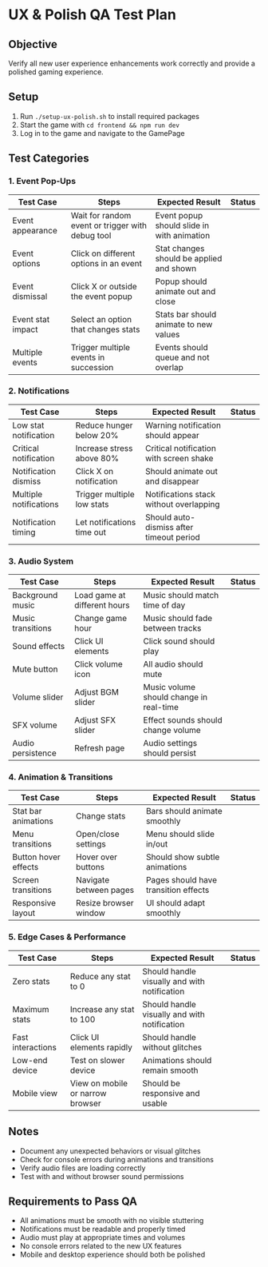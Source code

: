 # UX & Polish QA Test Plan

## Objective
Verify all new user experience enhancements work correctly and provide a polished gaming experience.

## Setup
1. Run `./setup-ux-polish.sh` to install required packages
2. Start the game with `cd frontend && npm run dev`
3. Log in to the game and navigate to the GamePage

## Test Categories

### 1. Event Pop-Ups

| Test Case | Steps | Expected Result | Status |
|-----------|-------|-----------------|--------|
| Event appearance | Wait for random event or trigger with debug tool | Event popup should slide in with animation | |
| Event options | Click on different options in an event | Stat changes should be applied and shown | |
| Event dismissal | Click X or outside the event popup | Popup should animate out and close | |
| Event stat impact | Select an option that changes stats | Stats bar should animate to new values | |
| Multiple events | Trigger multiple events in succession | Events should queue and not overlap | |

### 2. Notifications

| Test Case | Steps | Expected Result | Status |
|-----------|-------|-----------------|--------|
| Low stat notification | Reduce hunger below 20% | Warning notification should appear | |
| Critical notification | Increase stress above 80% | Critical notification with screen shake | |
| Notification dismiss | Click X on notification | Should animate out and disappear | |
| Multiple notifications | Trigger multiple low stats | Notifications stack without overlapping | |
| Notification timing | Let notifications time out | Should auto-dismiss after timeout period | |

### 3. Audio System

| Test Case | Steps | Expected Result | Status |
|-----------|-------|-----------------|--------|
| Background music | Load game at different hours | Music should match time of day | |
| Music transitions | Change game hour | Music should fade between tracks | |
| Sound effects | Click UI elements | Click sound should play | |
| Mute button | Click volume icon | All audio should mute | |
| Volume slider | Adjust BGM slider | Music volume should change in real-time | |
| SFX volume | Adjust SFX slider | Effect sounds should change volume | |
| Audio persistence | Refresh page | Audio settings should persist | |

### 4. Animation & Transitions

| Test Case | Steps | Expected Result | Status |
|-----------|-------|-----------------|--------|
| Stat bar animations | Change stats | Bars should animate smoothly | |
| Menu transitions | Open/close settings | Menu should slide in/out | |
| Button hover effects | Hover over buttons | Should show subtle animations | |
| Screen transitions | Navigate between pages | Pages should have transition effects | |
| Responsive layout | Resize browser window | UI should adapt smoothly | |

### 5. Edge Cases & Performance

| Test Case | Steps | Expected Result | Status |
|-----------|-------|-----------------|--------|
| Zero stats | Reduce any stat to 0 | Should handle visually and with notification | |
| Maximum stats | Increase any stat to 100 | Should handle visually and with notification | |
| Fast interactions | Click UI elements rapidly | Should handle without glitches | |
| Low-end device | Test on slower device | Animations should remain smooth | |
| Mobile view | View on mobile or narrow browser | Should be responsive and usable | |

## Notes
- Document any unexpected behaviors or visual glitches
- Check for console errors during animations and transitions
- Verify audio files are loading correctly
- Test with and without browser sound permissions

## Requirements to Pass QA
- All animations must be smooth with no visible stuttering
- Notifications must be readable and properly timed
- Audio must play at appropriate times and volumes
- No console errors related to the new UX features
- Mobile and desktop experience should both be polished 